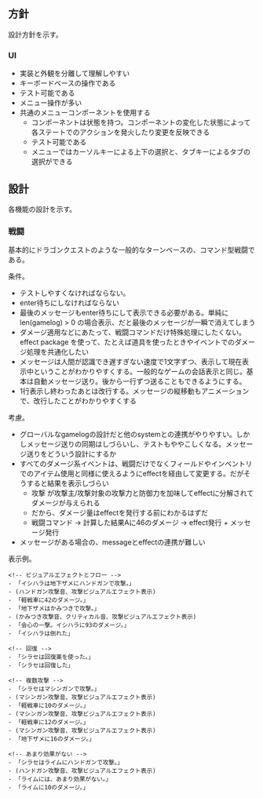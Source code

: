 ## 方針

設計方針を示す。

### UI

- 実装と外観を分離して理解しやすい
- キーボードベースの操作である
- テスト可能である
- メニュー操作が多い
- 共通のメニューコンポーネントを使用する
  - コンポーネントは状態を持つ。コンポーネントの変化した状態によって各ステートでのアクションを発火したり変更を反映できる
  - テスト可能である
  - メニューではカーソルキーによる上下の選択と、タブキーによるタブの選択ができる

## 設計

各機能の設計を示す。

### 戦闘

基本的にドラゴンクエストのような一般的なターンベースの、コマンド型戦闘である。

条件。

- テストしやすくなければならない。
- enter待ちにしなければならない
- 最後のメッセージもenter待ちにして表示できる必要がある。単純にlen(gamelog) > 0 の場合表示、だと最後のメッセージが一瞬で消えてしまう
- ダメージ適用などにあたって、戦闘コマンドだけ特殊処理にしたくない。effect package を使って、たとえば道具を使ったときやイベントでのダメージ処理を共通化したい
- メッセージは人間が認識でき遅すぎない速度で1文字ずつ、表示して現在表示中ということがわかりやすくする。一般的なゲームの会話表示と同じ。基本は自動メッセージ送り。後から一行ずつ送ることもできるようにする。
- 1行表示し終わったあとは改行する。メッセージの縦移動もアニメーションで、改行したことがわかりやすくする

考慮。

- グローバルなgamelogの設計だと他のsystemとの連携がやりやすい。しかしメッセージ送りの同期はしづらいし、テストもややこしくなる。メッセージ送りをどういう設計にするか
- すべてのダメージ系イベントは、戦闘だけでなくフィールドやインベントリでのアイテム使用と同様に使えるようにeffectを経由して変更する。だがそうすると結果を表示しづらい
  - 攻撃 が攻撃主/攻撃対象の攻撃力と防御力を加味してeffectに分解されてダメージが与えられる
  - だから、ダメージ量はeffectを発行する前にわかるはずだ
  - 戦闘コマンド → 計算した結果Aに46のダメージ → effect発行 + メッセージ発行
- メッセージがある場合の、messageとeffectの連携が難しい

表示例。

```
<!-- ビジュアルエフェクトとフロー -->
- 「イシハラは地下ザメにハンドガンで攻撃。」
- (ハンドガン攻撃音、攻撃ビジュアルエフェクト表示)
- 「軽戦車に42のダメージ。」
- 「地下ザメはかみつきで攻撃。」
- (かみつき攻撃音、クリティカル音、攻撃ビジュアルエフェクト表示)
- 「会心の一撃。イシハラに93のダメージ。」
- 「イシハラは倒れた」

<!-- 回復 -->
- 「シラセは回復薬を使った。」
- 「シラセは回復した」

<!-- 複数攻撃 -->
- 「シラセはマシンガンで攻撃。」
- (マシンガン攻撃音、攻撃ビジュアルエフェクト表示)
- 「軽戦車に10のダメージ。」
- (マシンガン攻撃音、攻撃ビジュアルエフェクト表示)
- 「軽戦車に12のダメージ。」
- (マシンガン攻撃音、攻撃ビジュアルエフェクト表示)
- 「地下ザメに16のダメージ。」

<!-- あまり効果がない -->
- 「シラセはライムにハンドガンで攻撃。」
- (ハンドガン攻撃音、攻撃ビジュアルエフェクト表示)
- 「ライムには、あまり効果がない。」
- 「ライムに10のダメージ。」
```
